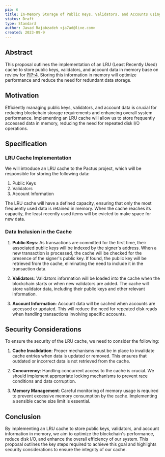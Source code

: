 ```yaml
---
pip: 6
title: In-Memory Storage of Public Keys, Validators, and Accounts using LRU Cache
status: Draft
type: Standard
author: Javad Rajabzadeh <ja7ad@live.com>
created: 2023-09-9
---
```

## Abstract

This proposal outlines the implementation of an LRU (Least Recently Used) cache to store public keys, validators, and account data in memory base on review for [PIP-4](https://pips.pactus.org/PIPs/pip-4). Storing this information in memory will optimize performance and reduce the need for redundant data storage.

## Motivation

Efficiently managing public keys, validators, and account data is crucial for reducing blockchain storage requirements and enhancing overall system performance. Implementing an LRU cache will allow us to store frequently accessed data in memory, reducing the need for repeated disk I/O operations.

## Specification

### LRU Cache Implementation

We will introduce an LRU cache to the Pactus project, which will be responsible for storing the following data:

1. Public Keys
2. Validators
3. Account Information

The LRU cache will have a defined capacity, ensuring that only the most frequently used data is retained in memory. When the cache reaches its capacity, the least recently used items will be evicted to make space for new data.

### Data Inclusion in the Cache

1. **Public Keys**: As transactions are committed for the first time, their associated public keys will be indexed by the signer's address. When a new transaction is processed, the cache will be checked for the presence of the signer's public key. If found, the public key will be retrieved from the cache, eliminating the need to include it in the transaction data.

2. **Validators**: Validators information will be loaded into the cache when the blockchain starts or when new validators are added. The cache will store validator data, including their public keys and other relevant information.

3. **Account Information**: Account data will be cached when accounts are accessed or updated. This will reduce the need for repeated disk reads when handling transactions involving specific accounts.


## Security Considerations

To ensure the security of the LRU cache, we need to consider the following:

1. **Cache Invalidation**: Proper mechanisms must be in place to invalidate cache entries when data is updated or removed. This ensures that outdated or incorrect data is not retrieved from the cache.

2. **Concurrency**: Handling concurrent access to the cache is crucial. We should implement appropriate locking mechanisms to prevent race conditions and data corruption.

3. **Memory Management**: Careful monitoring of memory usage is required to prevent excessive memory consumption by the cache. Implementing a sensible cache size limit is essential.


## Conclusion

By implementing an LRU cache to store public keys, validators, and account information in memory, we aim to optimize the blockchain's performance, reduce disk I/O, and enhance the overall efficiency of our system. This proposal outlines the key steps required to achieve this goal and highlights security considerations to ensure the integrity of our cache.
